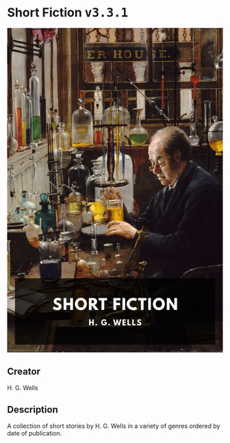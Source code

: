 
# Short Fiction <kbd>v3.3.1</kbd>

<center>
  <img src="./cover-1024.jpg"/>
</center>

## Creator
H. G. Wells

## Description
A collection of short stories by H. G. Wells in a variety of genres ordered by date of publication.
